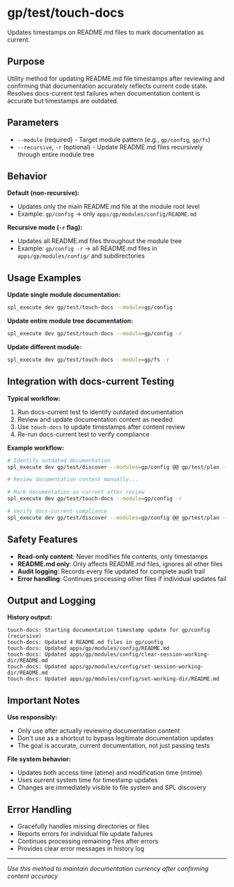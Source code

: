 # gp/test/touch-docs

Updates timestamps on README.md files to mark documentation as current.

## Purpose
Utility method for updating README.md file timestamps after reviewing and confirming that documentation accurately reflects current code state. Resolves docs-current test failures when documentation content is accurate but timestamps are outdated.

## Parameters
- `--module` (required) - Target module pattern (e.g., `gp/config`, `gp/fs`)
- `--recursive`, `-r` (optional) - Update README.md files recursively through entire module tree

## Behavior

**Default (non-recursive):**
- Updates only the main README.md file at the module root level
- Example: `gp/config` → only `apps/gp/modules/config/README.md`

**Recursive mode (`-r` flag):**
- Updates all README.md files throughout the module tree
- Example: `gp/config -r` → all README.md files in `apps/gp/modules/config/` and subdirectories

## Usage Examples

**Update single module documentation:**
```bash
spl_execute dev gp/test/touch-docs --module=gp/config
```

**Update entire module tree documentation:**
```bash
spl_execute dev gp/test/touch-docs --module=gp/config -r
```

**Update different module:**
```bash
spl_execute dev gp/test/touch-docs --module=gp/fs -r
```

## Integration with docs-current Testing

**Typical workflow:**
1. Run docs-current test to identify outdated documentation
2. Review and update documentation content as needed
3. Use `touch-docs` to update timestamps after content review
4. Re-run docs-current test to verify compliance

**Example workflow:**
```bash
# Identify outdated documentation
spl_execute dev gp/test/discover --modules=gp/config @@ gp/test/plan --type=docs-current @@ gp/test/run @@ gp/test/report

# Review documentation content manually...

# Mark documentation as current after review
spl_execute dev gp/test/touch-docs --module=gp/config -r

# Verify docs-current compliance
spl_execute dev gp/test/discover --modules=gp/config @@ gp/test/plan --type=docs-current @@ gp/test/run @@ gp/test/report
```

## Safety Features
- **Read-only content**: Never modifies file contents, only timestamps
- **README.md only**: Only affects README.md files, ignores all other files
- **Audit logging**: Records every file updated for complete audit trail
- **Error handling**: Continues processing other files if individual updates fail

## Output and Logging

**History output:**
```
touch-docs: Starting documentation timestamp update for gp/config (recursive)
touch-docs: Updated 4 README.md files in gp/config
touch-docs: Updated apps/gp/modules/config/README.md
touch-docs: Updated apps/gp/modules/config/clear-session-working-dir/README.md
touch-docs: Updated apps/gp/modules/config/set-session-working-dir/README.md
touch-docs: Updated apps/gp/modules/config/set-working-dir/README.md
```

## Important Notes

**Use responsibly:**
- Only use after actually reviewing documentation content
- Don't use as a shortcut to bypass legitimate documentation updates
- The goal is accurate, current documentation, not just passing tests

**File system behavior:**
- Updates both access time (atime) and modification time (mtime)
- Uses current system time for timestamp updates
- Changes are immediately visible to file system and SPL discovery

## Error Handling
- Gracefully handles missing directories or files
- Reports errors for individual file update failures
- Continues processing remaining files after errors
- Provides clear error messages in history log

---

*Use this method to maintain documentation currency after confirming content accuracy*